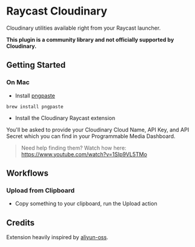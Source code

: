# Raycast Cloudinary

Cloudinary utilities available right from your Raycast launcher.

**This plugin is a community library and not officially supported by Cloudinary.**

## Getting Started

### On Mac

* Install [pngpaste](https://github.com/jcsalterego/pngpaste)

```
brew install pngpaste
```

* Install the Cloudinary Raycast extension

You'll be asked to provide your Cloudinary Cloud Name, API Key, and API Secret which you can find in your Programmable Media Dashboard.

> Need help finding them? Watch how here: https://www.youtube.com/watch?v=1SIp9VL5TMo


## Workflows

### Upload from Clipboard

* Copy something to your clipboard, run the Upload action

## Credits

Extension heavily inspired by [aliyun-oss](https://github.com/raycast/extensions/tree/78b7c11594d4551540ca9ba0f11a98cd921f7412/extensions/aliyun-oss).
